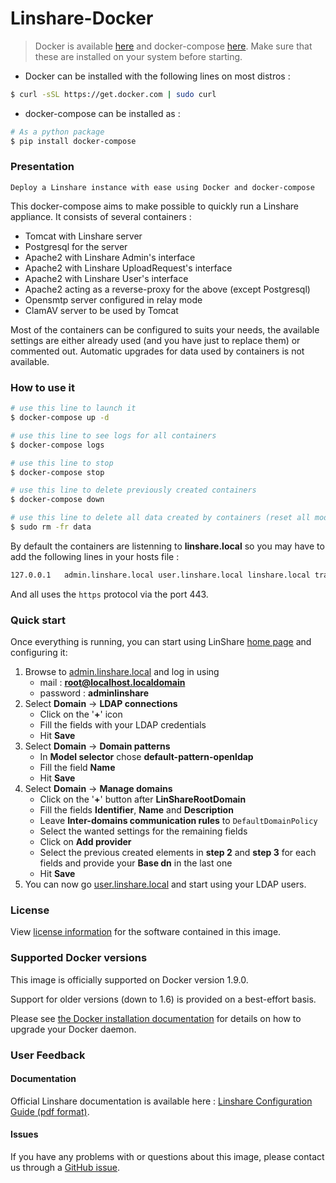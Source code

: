 # Linshare-Docker

> Docker is available [here](https://www.docker.com/products/docker) and docker-compose [here](https://docs.docker.com/compose).
> Make sure that these are installed on your system before starting.

* Docker can be installed with the following lines on most distros :

```bash
$ curl -sSL https://get.docker.com | sudo curl
```

* docker-compose can be installed as :

```bash
# As a python package
$ pip install docker-compose
```

### Presentation

    Deploy a Linshare instance with ease using Docker and docker-compose

This docker-compose aims to make possible to quickly run a Linshare appliance.
It consists of several containers :

* Tomcat with Linshare server
* Postgresql for the server
* Apache2 with Linshare Admin's interface
* Apache2 with Linshare UploadRequest's interface
* Apache2 with Linshare User's interface
* Apache2 acting as a reverse-proxy for the above (except Postgresql)
* Opensmtp server configured in relay mode
* ClamAV server to be used by Tomcat

Most of the containers can be configured to suits your needs, the available settings are either already used (and you have just to replace them) or commented out.
Automatic upgrades for data used by containers is not available.

### How to use it

```bash
# use this line to launch it
$ docker-compose up -d

# use this line to see logs for all containers
$ docker-compose logs

# use this line to stop
$ docker-compose stop

# use this line to delete previously created containers
$ docker-compose down

# use this line to delete all data created by containers (reset all modifications)
$ sudo rm -fr data
```

By default the containers are listenning to **linshare.local** so you may have to add the following lines in your hosts file :

```bash
127.0.0.1   admin.linshare.local user.linshare.local linshare.local traefik.linshare.local
```

And all uses the ```https``` protocol via the port 443.

### Quick start

Once everything is running, you can start using LinShare [home page](https://linshare.local) and configuring it:

1. Browse to [admin.linshare.local](https://admin.linshare.local) and log in using
    - mail : **root@localhost.localdomain**
    - password : **adminlinshare**
2. Select **Domain** &rarr; **LDAP connections**
    - Click on the '**+**' icon
    - Fill the fields with your LDAP credentials
    - Hit **Save**
3. Select **Domain** &rarr; **Domain patterns**
    - In **Model selector** chose **default-pattern-openldap**
    - Fill the field **Name**
    - Hit **Save**
4. Select **Domain** &rarr; **Manage domains**
    - Click on the '**+**' button after **LinShareRootDomain**
    - Fill the fields **Identifier**, **Name** and **Description**
    - Leave **Inter-domains communication rules** to ```DefaultDomainPolicy```
    - Select the wanted settings for the remaining fields
    - Click on **Add provider**
    - Select the previous created elements in **step 2** and **step 3** for each fields and provide your **Base dn** in the last one
    - Hit **Save**
5. You can now go [user.linshare.local](https://user.linshare.local/) and start using your LDAP users.

### License

View [license information](http://www.linshare.org/licenses/LinShare-License_AfferoGPL-v3_en.pdf) for the software contained in this image.

### Supported Docker versions

This image is officially supported on Docker version 1.9.0.

Support for older versions (down to 1.6) is provided on a best-effort basis.

Please see [the Docker installation documentation](https://docs.docker.com/installation/) for details on how to upgrade your Docker daemon.


### User Feedback

#### Documentation

Official Linshare documentation is available here : [Linshare Configuration Guide (pdf format)](http://download.linshare.org/documentation/admins/Linagora_DOC_LinShare-1.7.0_Guide-Config-Admin_fr_20150303.pdf).


#### Issues

If you have any problems with or questions about this image, please contact us through a [GitHub issue](https://github.com/linagora/linshare-docker/issues).
